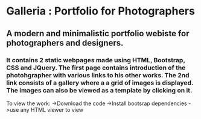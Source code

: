 # Galleria : Portfolio for Photographers 
## A modern and minimalistic portfolio webiste for photographers and designers. 
### It contains 2 static webpages made using **HTML**, **Bootstrap**, **CSS** and **JQuery**. The first page contains introduction of the photohgrapher with various links to his other works. The 2nd link consists of a gallery where a a grid of images is displayed. The images can also be viewed as a template by clicking on it. 
To view the work: 
->Download the code 
->Install bootsrap dependencies 
->use any HTML viewer to view
